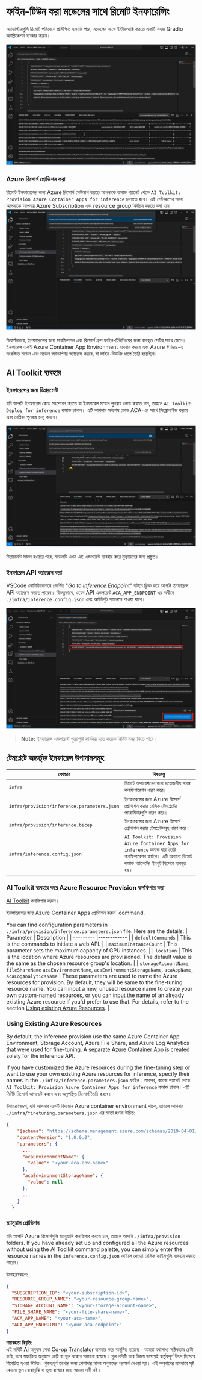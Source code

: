<!--
CO_OP_TRANSLATOR_METADATA:
{
  "original_hash": "a54cd3d65b6963e4e8ce21e143c3ab04",
  "translation_date": "2025-05-09T12:35:07+00:00",
  "source_file": "md/01.Introduction/03/Remote_Interence.md",
  "language_code": "bn"
}
-->
# ফাইন-টিউন করা মডেলের সাথে রিমোট ইনফারেন্সিং

অ্যাডাপ্টারগুলি রিমোট পরিবেশে প্রশিক্ষিত হওয়ার পরে, মডেলের সাথে ইন্টারঅ্যাক্ট করতে একটি সহজ Gradio অ্যাপ্লিকেশন ব্যবহার করুন।

![Fine-tune complete](../../../../../translated_images/log-finetuning-res.4b3ee593f24d3096742d09375adade22b217738cab93bc1139f224e5888a1cbf.bn.png)

### Azure রিসোর্স প্রোভিশন করা
রিমোট ইনফারেন্সের জন্য Azure রিসোর্স সেটআপ করতে আপনাকে কমান্ড প্যালেট থেকে `AI Toolkit: Provision Azure Container Apps for inference` চালাতে হবে। এই সেটআপের সময় আপনাকে আপনার Azure Subscription এবং resource group নির্বাচন করতে বলা হবে।  
![Provision Inference Resource](../../../../../translated_images/command-provision-inference.b294f3ae5764ab45b83246d464ad5329b0de20cf380f75a699b4cc6b5495ca11.bn.png)
   
ডিফল্টভাবে, ইনফারেন্সের জন্য সাবস্ক্রিপশন এবং রিসোর্স গ্রুপ ফাইন-টিউনিংয়ের জন্য ব্যবহৃত সেটির সাথে মেলে। ইনফারেন্স একই Azure Container App Environment ব্যবহার করবে এবং Azure Files-এ সংরক্ষিত মডেল এবং মডেল অ্যাডাপ্টার অ্যাক্সেস করবে, যা ফাইন-টিউনিং ধাপে তৈরি হয়েছিল। 

## AI Toolkit ব্যবহার

### ইনফারেন্সের জন্য ডিপ্লয়মেন্ট  
যদি আপনি ইনফারেন্স কোড সংশোধন করতে বা ইনফারেন্স মডেল পুনরায় লোড করতে চান, তাহলে `AI Toolkit: Deploy for inference` কমান্ড চালান। এটি আপনার সর্বশেষ কোড ACA-এর সাথে সিঙ্ক্রোনাইজ করবে এবং রেপ্লিকা পুনরায় চালু করবে।  

![Deploy for inference](../../../../../translated_images/command-deploy.cb6508c973d6257e649aa4f262d3c170a374da3e9810a4f3d9e03935408a592b.bn.png)

ডিপ্লয়মেন্ট সফল হওয়ার পরে, মডেলটি এখন এই এন্ডপয়েন্ট ব্যবহার করে মূল্যায়নের জন্য প্রস্তুত।

### ইনফারেন্স API অ্যাক্সেস করা

VSCode নোটিফিকেশনে প্রদর্শিত "*Go to Inference Endpoint*" বাটনে ক্লিক করে আপনি ইনফারেন্স API অ্যাক্সেস করতে পারেন। বিকল্পভাবে, ওয়েব API এন্ডপয়েন্ট `ACA_APP_ENDPOINT` এর অধীনে `./infra/inference.config.json` এবং আউটপুট প্যানেলে পাওয়া যাবে।

![App Endpoint](../../../../../translated_images/notification-deploy.00f4267b7aa6a18cfaaec83a7831b5d09311d5d96a70bb4c9d651ea4a41a8af7.bn.png)

> **Note:** ইনফারেন্স এন্ডপয়েন্ট পুরোপুরি কার্যকর হতে কয়েক মিনিট সময় নিতে পারে।

## টেমপ্লেটে অন্তর্ভুক্ত ইনফারেন্স উপাদানসমূহ
 
| ফোল্ডার | বিষয়বস্তু |
| ------ |--------- |
| `infra` | রিমোট অপারেশনের জন্য প্রয়োজনীয় সমস্ত কনফিগারেশন ধারণ করে। |
| `infra/provision/inference.parameters.json` | ইনফারেন্সের জন্য Azure রিসোর্স প্রোভিশন করার বেসিক টেমপ্লেটের প্যারামিটারগুলি ধারণ করে। |
| `infra/provision/inference.bicep` | ইনফারেন্সের জন্য Azure রিসোর্স প্রোভিশন করার টেমপ্লেটসমূহ ধারণ করে। |
| `infra/inference.config.json` | `AI Toolkit: Provision Azure Container Apps for inference` কমান্ড দ্বারা তৈরি কনফিগারেশন ফাইল। এটি অন্যান্য রিমোট কমান্ড প্যালেটের ইনপুট হিসেবে ব্যবহৃত হয়। |

### AI Toolkit ব্যবহার করে Azure Resource Provision কনফিগার করা
[AI Toolkit](https://marketplace.visualstudio.com/items?itemName=ms-windows-ai-studio.windows-ai-studio) কনফিগার করুন।

ইনফারেন্সের জন্য Azure Container Apps প্রোভিশন করুন` command.

You can find configuration parameters in `./infra/provision/inference.parameters.json` file. Here are the details:
| Parameter | Description |
| --------- |------------ |
| `defaultCommands` | This is the commands to initiate a web API. |
| `maximumInstanceCount` | This parameter sets the maximum capacity of GPU instances. |
| `location` | This is the location where Azure resources are provisioned. The default value is the same as the chosen resource group's location. |
| `storageAccountName`, `fileShareName` `acaEnvironmentName`, `acaEnvironmentStorageName`, `acaAppName`,  `acaLogAnalyticsName` | These parameters are used to name the Azure resources for provision. By default, they will be same to the fine-tuning resource name. You can input a new, unused resource name to create your own custom-named resources, or you can input the name of an already existing Azure resource if you'd prefer to use that. For details, refer to the section [Using existing Azure Resources](../../../../../md/01.Introduction/03). |

### Using Existing Azure Resources

By default, the inference provision use the same Azure Container App Environment, Storage Account, Azure File Share, and Azure Log Analytics that were used for fine-tuning. A separate Azure Container App is created solely for the inference API. 

If you have customized the Azure resources during the fine-tuning step or want to use your own existing Azure resources for inference, specify their names in the `./infra/inference.parameters.json` ফাইল। তারপর, কমান্ড প্যালেট থেকে `AI Toolkit: Provision Azure Container Apps for inference` কমান্ড চালান। এটি নির্দিষ্ট রিসোর্স আপডেট করবে এবং অনুপস্থিত রিসোর্স তৈরি করবে।

উদাহরণস্বরূপ, যদি আপনার একটি বিদ্যমান Azure container environment থাকে, তাহলে আপনার `./infra/finetuning.parameters.json` এর মতো হওয়া উচিত:

```json
{
    "$schema": "https://schema.management.azure.com/schemas/2019-04-01/deploymentParameters.json#",
    "contentVersion": "1.0.0.0",
    "parameters": {
      ...
      "acaEnvironmentName": {
        "value": "<your-aca-env-name>"
      },
      "acaEnvironmentStorageName": {
        "value": null
      },
      ...
    }
  }
```

### ম্যানুয়াল প্রোভিশন  
যদি আপনি Azure রিসোর্সগুলি ম্যানুয়ালি কনফিগার করতে চান, তাহলে আপনি `./infra/provision` folders. If you have already set up and configured all the Azure resources without using the AI Toolkit command palette, you can simply enter the resource names in the `inference.config.json` ফাইলে দেওয়া বেসিক ফাইলগুলি ব্যবহার করতে পারেন।

উদাহরণস্বরূপ:

```json
{
  "SUBSCRIPTION_ID": "<your-subscription-id>",
  "RESOURCE_GROUP_NAME": "<your-resource-group-name>",
  "STORAGE_ACCOUNT_NAME": "<your-storage-account-name>",
  "FILE_SHARE_NAME": "<your-file-share-name>",
  "ACA_APP_NAME": "<your-aca-name>",
  "ACA_APP_ENDPOINT": "<your-aca-endpoint>"
}
```

**দায়বদ্ধতা বিবৃতি**:  
এই নথিটি AI অনুবাদ সেবা [Co-op Translator](https://github.com/Azure/co-op-translator) ব্যবহার করে অনূদিত হয়েছে। আমরা যথাসাধ্য সঠিকতার চেষ্টা করি, তবে স্বয়ংক্রিয় অনুবাদে ত্রুটি বা ভুল থাকার সম্ভাবনা রয়েছে। মূল নথিটি তার নিজস্ব ভাষায়ই কর্তৃত্বপূর্ণ উৎস হিসেবে বিবেচিত হওয়া উচিত। গুরুত্বপূর্ণ তথ্যের জন্য পেশাদার মানব অনুবাদের পরামর্শ দেওয়া হয়। এই অনুবাদের ব্যবহারে সৃষ্ট কোনো ভুল বোঝাবুঝি বা ভুল ব্যাখ্যার জন্য আমরা দায়ী নই।